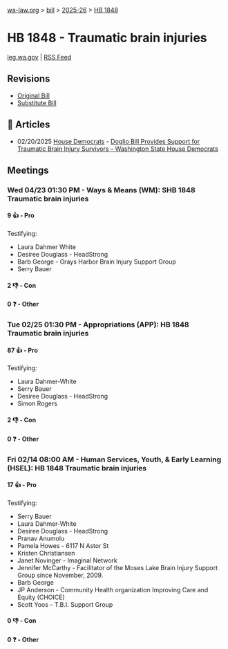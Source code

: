 [wa-law.org](/) > [bill](/bill/) > [2025-26](/bill/2025-26/) > [HB 1848](/bill/2025-26/hb/1848/)

# HB 1848 - Traumatic brain injuries
[leg.wa.gov](https://app.leg.wa.gov/billsummary?BillNumber=1848&Year=2025&Initiative=false) | [RSS Feed](./rss.xml)

## Revisions
* [Original Bill](1/)
* [Substitute Bill](S/)

## 📰 Articles
* 02/20/2025 [House Democrats](/org/house_democrats/) - [Doglio Bill Provides Support for Traumatic Brain Injury Survivors – Washington State House Democrats](https://housedemocrats.wa.gov/blog/2025/02/20/doglio-bill-provides-support-for-traumatic-brain-injury-survivors/#:~:text=House%20Bill%201848)

## Meetings
### Wed 04/23 01:30 PM - Ways & Means (WM): SHB 1848 Traumatic brain injuries
#### 9 👍 - Pro
Testifying:
* Laura Dahmer White
* Desiree Douglass - HeadStrong
* Barb George - Grays Harbor Brain Injury Support Group
* Serry Bauer

#### 2 👎 - Con

#### 0 ❓ - Other

### Tue 02/25 01:30 PM - Appropriations (APP): HB 1848 Traumatic brain injuries
#### 87 👍 - Pro
Testifying:
* Laura Dahmer-White
* Serry Bauer
* Desiree Douglass - HeadStrong
* Simon Rogers

#### 2 👎 - Con

#### 0 ❓ - Other

### Fri 02/14 08:00 AM - Human Services, Youth, & Early Learning (HSEL): HB 1848 Traumatic brain injuries
#### 17 👍 - Pro
Testifying:
* Serry Bauer
* Laura Dahmer-White
* Desiree Douglass - HeadStrong
* Pranav Anumolu
* Pamela Howes - 6117 N Astor St
* Kristen Christiansen
* Janet Novinger - Imaginal Network
* Jennifer McCarthy - Facilitator of the Moses Lake Brain Injury Support Group since November, 2009.
* Barb George
* JP Anderson - Community Health organization Improving Care and Equity (CHOICE)
* Scott Yoos - T.B.I. Support Group

#### 0 👎 - Con

#### 0 ❓ - Other
